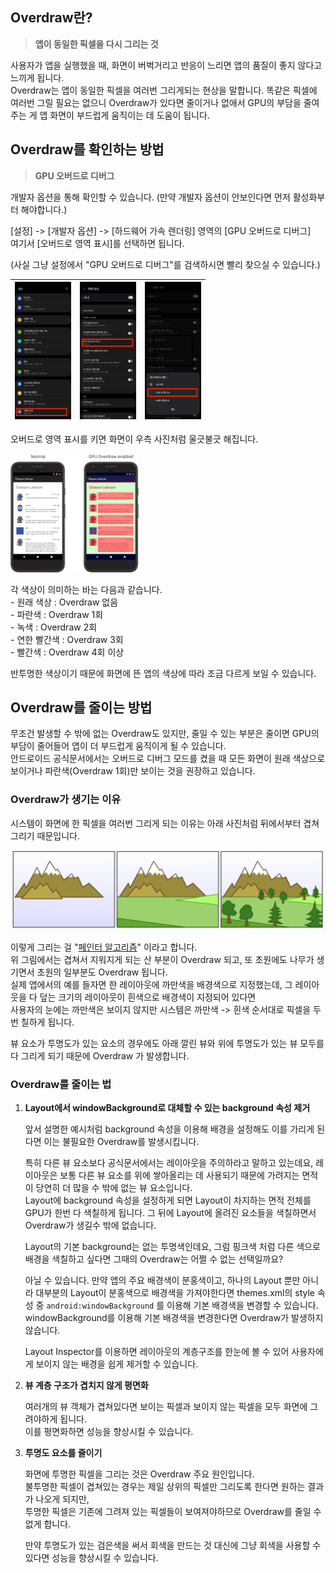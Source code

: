 ## Overdraw란?
> **앱이 동일한 픽셀을 다시 그리는 것**  

사용자가 앱을 실행했을 때, 화면이 버벅거리고 반응이 느리면 앱의 품질이 좋지 않다고 느끼게 됩니다.  
Overdraw는 앱이 동일한 픽셀을 여러번 그리게되는 현상을 말합니다.
똑같은 픽셀에 여러번 그릴 필요는 없으니 Overdraw가 있다면 줄이거나 없애서 GPU의 부담을 줄여주는 게 앱 화면이 부드럽게 움직이는 데 도움이 됩니다.


## Overdraw를 확인하는 방법
> **GPU 오버드로 디버그**  

개발자 옵션을 통해 확인할 수 있습니다. 
(만약 개발자 옵션이 안보인다면 먼저 활성화부터 해야합니다.)  

[설정] -> [개발자 옵션] -> [하드웨어 가속 렌더링] 영역의 [GPU 오버드로 디버그]  
여기서 [오버드로 영역 표시]를 선택하면 됩니다.  

(사실 그냥 설정에서 "GPU 오버드로 디버그"를 검색하시면 빨리 찾으실 수 있습니다.)  

| <img src="../images/안드로이드/Overdraw를 확인하는 방법 - 개발자 옵션.jpeg" alt="개발자 옵션" width=90 height=220/> | <img src="../images/안드로이드/Overdraw를 확인하는 방법 - GPU 오버드로 디버그.jpeg"  alt="GPU 오버드로 디버그" width=90 height=220/> | <img src="../images/안드로이드/Overdraw를 확인하는 방법 - 오버드로 영역 표시.jpeg" alt="오버드로 영역 표시" width=90 height=220/> |
|:----:|:----:|:----:|  
  
  

오버드로 영역 표시를 키면 화면이 우측 사진처럼 울긋불긋 해집니다.  

<img src="../images/안드로이드/Overdraw를 확인하는 방법 - 오버드로 킨 화면.png" alt="오버드로 킨 화면" style="zoom: 20%;"/>  


각 색상이 의미하는 바는 다음과 같습니다.   
    - 원래 색상 : Overdraw 없음  
    - 파란색 : Overdraw 1회  
    - 녹색 : Overdraw 2회  
    - 연한 빨간색 : Overdraw 3회  
    - 빨간색 : Overdraw 4회 이상  

반투명한 색상이기 때문에 화면에 뜬 앱의 색상에 따라 조금 다르게 보일 수 있습니다.


## Overdraw를 줄이는 방법
무조건 발생할 수 밖에 없는 Overdraw도 있지만, 줄일 수 있는 부분은 줄이면 GPU의 부담이 줄어들어 앱이 더 부드럽게 움직이게 될 수 있습니다.  
안드로이드 공식문서에서는 오버드로 디버그 모드를 켰을 때 모든 화면이 원래 색상으로 보이거나 파란색(Overdraw 1회)만 보이는 것을 권장하고 있습니다.  

### Overdraw가 생기는 이유
시스템이 화면에 한 픽셀을 여러번 그리게 되는 이유는 아래 사진처럼 뒤에서부터 겹쳐 그리기 때문입니다.  

![alt text](<../images/안드로이드/Overdraw가 생기는 주요 원인 - 페인터 알고리즘.png>)  

이렇게 그리는 걸 "[페인터 알고리즘](https://en.wikipedia.org/wiki/Painter%27s_algorithm)" 이라고 합니다.  
위 그림에서는 겹쳐서 지워지게 되는 산 부분이 Overdraw 되고, 또 초원에도 나무가 생기면서 초원의 일부분도 Overdraw 됩니다.  
실제 앱에서의 예를 들자면 한 레이아웃에 까만색을 배경색으로 지정했는데, 그 레이아웃을 다 덮는 크기의 레이아웃이 흰색으로 배경색이 지정되어 있다면  
사용자의 눈에는 까만색은 보이지 않지만 시스템은 까만색 -> 흰색 순서대로 픽셀을 두 번 칠하게 됩니다.  

뷰 요소가 투명도가 있는 요소의 경우에도 아래 깔린 뷰와 위에 투명도가 있는 뷰 모두를 다 그리게 되기 때문에 Overdraw 가 발생합니다.

### Overdraw를 줄이는 법
1. **Layout에서 windowBackground로 대체할 수 있는 background 속성 제거** 

    앞서 설명한 예시처럼 background 속성을 이용해 배경을 설정해도 이를 가리게 된다면 이는 불필요한 Overdraw를 발생시킵니다.  

    특히 다른 뷰 요소보다 공식문서에서는 레이아웃을 주의하라고 말하고 있는데요, 레이아웃은 보통 다른 뷰 요소를 위에 쌓아올리는 데 사용되기 때문에 가려지는 면적이 당연히 더 많을 수 밖에 없는 뷰 요소입니다.   
    Layout에 background 속성을 설정하게 되면 Layout이 차지하는 면적 전체를 GPU가 한번 다 색칠하게 됩니다. 그 뒤에 Layout에 올려진 요소들을 색칠하면서 Overdraw가 생길수 밖에 없습니다.  

    Layout의 기본 background는 없는 투명색인데요, 그럼 핑크색 처럼 다른 색으로 배경을 색칠하고 싶다면 그때의 Overdraw는 어쩔 수 없는 선택일까요?  

    아닐 수 있습니다. 만약 앱의 주요 배경색이 분홍색이고, 하나의 Layout 뿐만 아니라 대부분의 Layout이 분홍색으로 배경색을 가져야한다면 themes.xml의 style 속성 중 `android:windowBackground` 를 이용해 기본 배경색을 변경할 수 있습니다.  
    windowBackground를 이용해 기본 배경색을 변경한다면 Overdraw가 발생하지 않습니다.  

    Layout Inspector를 이용하면 레이아웃의 계층구조를 한눈에 볼 수 있어 사용자에게 보이지 않는 배경을 쉽게 제거할 수 있습니다.  

2. **뷰 계층 구조가 겹치지 않게 평면화**  

    여러개의 뷰 객체가 겹쳐있다면 보이는 픽셀과 보이지 않는 픽셀을 모두 화면에 그려야하게 됩니다.  
    이를 평면화하면 성능을 향상시킬 수 있습니다. 

3. **투명도 요소를 줄이기**  

    화면에 투명한 픽셀을 그리는 것은 Overdraw 주요 원인입니다.  
    불투명한 픽셀이 겹쳐있는 경우는 제일 상위의 픽셀만 그리도록 한다면 원하는 결과가 나오게 되지만,  
    투명한 픽셀은 기존에 그려져 있는 픽셀들이 보여져야하므로 Overdraw를 줄일 수 없게 합니다.  

    만약 투명도가 있는 검은색을 써서 회색을 만드는 것 대신에 그냥 회색을 사용할 수 있다면 성능을 향상시킬 수 있습니다.

